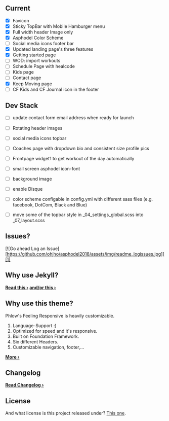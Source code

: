 ## Current
- [x] Favicon
- [x] Sticky TopBar with Mobile Hamburger menu
- [x] Full width header Image only
- [x] Asphodel Color Scheme
- [ ] Social media icons footer bar
- [X] Updated landing page's three features
- [X] Getting started page
- [ ] WOD: import workouts
- [ ] Schedule Page with healcode
- [ ] Kids page
- [ ] Contact page
- [X] Keep Moving page
- [ ] CF Kids and CF Journal icon in the footer

## Dev Stack
- [ ] update contact form email address when ready for launch
- [ ] Rotating header images
- [ ] social media icons topbar
- [ ] Coaches page with dropdown bio and consistent size profile pics
- [ ] Frontpage widget1 to get workout of the day automatically
- [ ] small screen asphodel icon-font
- [ ] background image
- [ ] enable Disque
- [ ] color scheme configable in config.yml with different sass files (e.g. facebook, DotCom, Black and Blue)
- [ ] move some of the topbar style in \_04_settings_global.scss into \_07_layout.scss


## Issues?
[![Go ahead Log an Issue][https://github.com/ohjho/asphodel2018/assets/img/readme_logissues.jpg]][1]


## Why use Jekyll?

**[Read this ›][4]**
**[and/or this ›][5]**


## Why use this theme?

Phlow's Feeling Responsive is heavily customizable.

1. Language-Support :)
2. Optimized for speed and it's responsive.
3. Built on Foundation Framework.
4. Six different Headers.
5. Customizable navigation, footer,...

**[More ›][3]**

## Changelog
**[Read Changelog ›][6]**


## License
And what license is this project released under? [This one][2].



 [1]: https://github.com/ohjho/asphodel2018/issues/new
 [2]: https://github.com/ohjho/asphodel2018/blob/gh-pages/LICENSE
 [3]: http://phlow.github.io/feeling-responsive/info/
 [4]: http://www.hildeberto.com/2017/07/welcome-to-jekyll.html
 [5]: https://www.smashingmagazine.com/2016/08/using-a-static-site-generator-at-scale-lessons-learned/
 [6]: https://ohjho.github.io/asphodel2018/changelog/
  [9]: #
 [10]: #
